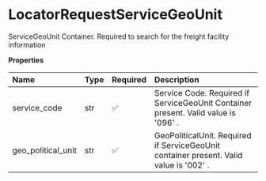 # LocatorRequestServiceGeoUnit

ServiceGeoUnit Container. Required to search for the freight facility information

**Properties**

| Name               | Type | Required | Description                                                                            |
| :----------------- | :--- | :------- | :------------------------------------------------------------------------------------- |
| service_code       | str  | ✅       | Service Code. Required if ServiceGeoUnit Container present. Valid value is '096' .     |
| geo_political_unit | str  | ✅       | GeoPoliticalUnit. Required if ServiceGeoUnit container present. Valid value is '002' . |

<!-- This file was generated by liblab | https://liblab.com/ -->
